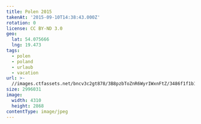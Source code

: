 ```yaml
---
title: Polen 2015
takenAt: '2015-09-10T14:38:43.000Z'
rotation: 0
license: CC BY-ND 3.0
geo:
  lat: 54.075666
  lng: 19.473
tags:
  - polen
  - poland
  - urlaub
  - vacation
url: >-
  //images.ctfassets.net/bncv3c2gt878/3B8pzbToZnR6WyrIWxnFtZ/3486f1f1b166df92beb55fb6ad77f11c/polen-2015_25836822462_o
size: 2996031
image:
  width: 4310
  height: 2868
contentType: image/jpeg
---
```


